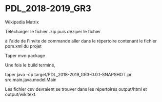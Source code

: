 # PDL_2018-2019_GR3
Wikipedia Matrix 

Télécharger le fichier .zip
puis déziper le fichier

à l'aide de l'invite de commande aller dans le répertoire contenant le fichier pom.xml du projet

Taper mvn package

Une fois le build terminé,

taper  java -cp target/PDL_2018-2019_GR3-0.0.1-SNAPSHOT.jar src.main.java.model.Main

Les fichier csv devraient se trouver dans les répertoires output/html et output/wikitext.
